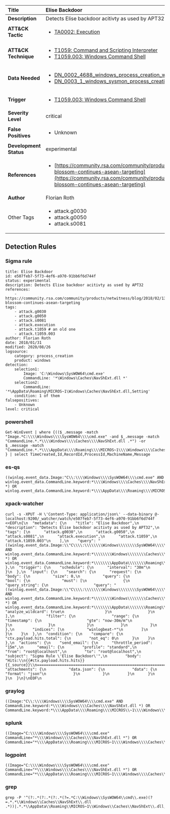 | Title                    | Elise Backdoor       |
|:-------------------------|:------------------|
| **Description**          | Detects Elise backdoor acitivty as used by APT32 |
| **ATT&amp;CK Tactic**    |  <ul><li>[TA0002: Execution](https://attack.mitre.org/tactics/TA0002)</li></ul>  |
| **ATT&amp;CK Technique** | <ul><li>[T1059: Command and Scripting Interpreter](https://attack.mitre.org/techniques/T1059)</li><li>[T1059.003: Windows Command Shell](https://attack.mitre.org/techniques/T1059/003)</li></ul>  |
| **Data Needed**          | <ul><li>[DN_0002_4688_windows_process_creation_with_commandline](../Data_Needed/DN_0002_4688_windows_process_creation_with_commandline.md)</li><li>[DN_0003_1_windows_sysmon_process_creation](../Data_Needed/DN_0003_1_windows_sysmon_process_creation.md)</li></ul>  |
| **Trigger**              | <ul><li>[T1059.003: Windows Command Shell](../Triggers/T1059.003.md)</li></ul>  |
| **Severity Level**       | critical |
| **False Positives**      | <ul><li>Unknown</li></ul>  |
| **Development Status**   | experimental |
| **References**           | <ul><li>[https://community.rsa.com/community/products/netwitness/blog/2018/02/13/lotus-blossom-continues-asean-targeting](https://community.rsa.com/community/products/netwitness/blog/2018/02/13/lotus-blossom-continues-asean-targeting)</li></ul>  |
| **Author**               | Florian Roth |
| Other Tags           | <ul><li>attack.g0030</li><li>attack.g0050</li><li>attack.s0081</li></ul> | 

## Detection Rules

### Sigma rule

```
title: Elise Backdoor
id: e507feb7-5f73-4ef6-a970-91bb6f6d744f
status: experimental
description: Detects Elise backdoor acitivty as used by APT32
references:
    - https://community.rsa.com/community/products/netwitness/blog/2018/02/13/lotus-blossom-continues-asean-targeting
tags:
    - attack.g0030
    - attack.g0050
    - attack.s0081
    - attack.execution
    - attack.t1059 # an old one
    - attack.t1059.003
author: Florian Roth
date: 2018/01/31
modified: 2020/08/26
logsource:
    category: process_creation
    product: windows
detection:
    selection1:
        Image: 'C:\Windows\SysWOW64\cmd.exe'
        CommandLine: '*\Windows\Caches\NavShExt.dll *'
    selection2:
        CommandLine: '*\AppData\Roaming\MICROS~1\Windows\Caches\NavShExt.dll,Setting'
    condition: 1 of them
falsepositives:
    - Unknown
level: critical

```





### powershell
    
```
Get-WinEvent | where {(($_.message -match "Image.*C:\\\\Windows\\\\SysWOW64\\\\cmd.exe" -and $_.message -match "CommandLine.*.*\\\\Windows\\\\Caches\\\\NavShExt.dll .*") -or $_.message -match "CommandLine.*.*\\\\AppData\\\\Roaming\\\\MICROS~1\\\\Windows\\\\Caches\\\\NavShExt.dll,Setting") } | select TimeCreated,Id,RecordId,ProcessId,MachineName,Message
```


### es-qs
    
```
((winlog.event_data.Image:"C\\:\\\\Windows\\\\SysWOW64\\\\cmd.exe" AND winlog.event_data.CommandLine.keyword:*\\\\Windows\\\\Caches\\\\NavShExt.dll\\ *) OR winlog.event_data.CommandLine.keyword:*\\\\AppData\\\\Roaming\\\\MICROS\\~1\\\\Windows\\\\Caches\\\\NavShExt.dll,Setting)
```


### xpack-watcher
    
```
curl -s -XPUT -H \'Content-Type: application/json\' --data-binary @- localhost:9200/_watcher/watch/e507feb7-5f73-4ef6-a970-91bb6f6d744f <<EOF\n{\n  "metadata": {\n    "title": "Elise Backdoor",\n    "description": "Detects Elise backdoor acitivty as used by APT32",\n    "tags": [\n      "attack.g0030",\n      "attack.g0050",\n      "attack.s0081",\n      "attack.execution",\n      "attack.t1059",\n      "attack.t1059.003"\n    ],\n    "query": "((winlog.event_data.Image:\\"C\\\\:\\\\\\\\Windows\\\\\\\\SysWOW64\\\\\\\\cmd.exe\\" AND winlog.event_data.CommandLine.keyword:*\\\\\\\\Windows\\\\\\\\Caches\\\\\\\\NavShExt.dll\\\\ *) OR winlog.event_data.CommandLine.keyword:*\\\\\\\\AppData\\\\\\\\Roaming\\\\\\\\MICROS\\\\~1\\\\\\\\Windows\\\\\\\\Caches\\\\\\\\NavShExt.dll,Setting)"\n  },\n  "trigger": {\n    "schedule": {\n      "interval": "30m"\n    }\n  },\n  "input": {\n    "search": {\n      "request": {\n        "body": {\n          "size": 0,\n          "query": {\n            "bool": {\n              "must": [\n                {\n                  "query_string": {\n                    "query": "((winlog.event_data.Image:\\"C\\\\:\\\\\\\\Windows\\\\\\\\SysWOW64\\\\\\\\cmd.exe\\" AND winlog.event_data.CommandLine.keyword:*\\\\\\\\Windows\\\\\\\\Caches\\\\\\\\NavShExt.dll\\\\ *) OR winlog.event_data.CommandLine.keyword:*\\\\\\\\AppData\\\\\\\\Roaming\\\\\\\\MICROS\\\\~1\\\\\\\\Windows\\\\\\\\Caches\\\\\\\\NavShExt.dll,Setting)",\n                    "analyze_wildcard": true\n                  }\n                }\n              ],\n              "filter": {\n                "range": {\n                  "timestamp": {\n                    "gte": "now-30m/m"\n                  }\n                }\n              }\n            }\n          }\n        },\n        "indices": [\n          "winlogbeat-*"\n        ]\n      }\n    }\n  },\n  "condition": {\n    "compare": {\n      "ctx.payload.hits.total": {\n        "not_eq": 0\n      }\n    }\n  },\n  "actions": {\n    "send_email": {\n      "throttle_period": "15m",\n      "email": {\n        "profile": "standard",\n        "from": "root@localhost",\n        "to": "root@localhost",\n        "subject": "Sigma Rule \'Elise Backdoor\'",\n        "body": "Hits:\\n{{#ctx.payload.hits.hits}}{{_source}}\\n================================================================================\\n{{/ctx.payload.hits.hits}}",\n        "attachments": {\n          "data.json": {\n            "data": {\n              "format": "json"\n            }\n          }\n        }\n      }\n    }\n  }\n}\nEOF\n
```


### graylog
    
```
((Image:"C\\:\\\\Windows\\\\SysWOW64\\\\cmd.exe" AND CommandLine.keyword:*\\\\Windows\\\\Caches\\\\NavShExt.dll *) OR CommandLine.keyword:*\\\\AppData\\\\Roaming\\\\MICROS\\~1\\\\Windows\\\\Caches\\\\NavShExt.dll,Setting)
```


### splunk
    
```
((Image="C:\\\\Windows\\\\SysWOW64\\\\cmd.exe" CommandLine="*\\\\Windows\\\\Caches\\\\NavShExt.dll *") OR CommandLine="*\\\\AppData\\\\Roaming\\\\MICROS~1\\\\Windows\\\\Caches\\\\NavShExt.dll,Setting")
```


### logpoint
    
```
((Image="C:\\\\Windows\\\\SysWOW64\\\\cmd.exe" CommandLine="*\\\\Windows\\\\Caches\\\\NavShExt.dll *") OR CommandLine="*\\\\AppData\\\\Roaming\\\\MICROS~1\\\\Windows\\\\Caches\\\\NavShExt.dll,Setting")
```


### grep
    
```
grep -P '^(?:.*(?:.*(?:.*(?=.*C:\\Windows\\SysWOW64\\cmd\\.exe)(?=.*.*\\Windows\\Caches\\NavShExt\\.dll .*))|.*.*\\AppData\\Roaming\\MICROS~1\\Windows\\Caches\\NavShExt\\.dll,Setting))'
```




